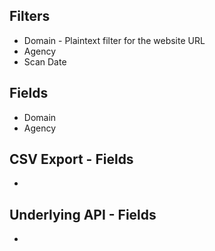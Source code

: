 
## Filters

* Domain - Plaintext filter for the website URL
* Agency 
* Scan Date 


## Fields 

* Domain 
* Agency

## CSV Export - Fields

* 


## Underlying API - Fields

* 
